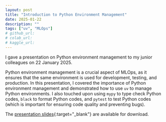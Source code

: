 ```yaml
---
layout: post
title: "Introduction to Python Environment Management"
date: 2025-01-22
description: ""
tags: ["uv", "MLOps"]
# github_url:
# colab_url:
# kaggle_url:
---
```


I gave a presentation on Python environment management to my junior colleagues on 22 January 2025.

Python environment management is a crucial aspect of MLOps, as it ensures that the same environment is used for development, testing, and production. In this presentation, I covered the importance of Python environment management and demonstrated how to use `uv` to manage Python environments. I also touched upon using `mypy` to type check Python codes, `black` to format Python codes, and `pytest` to test Python codes (which is important for ensuring code quality and preventing bugs).

The [presentation slides](/assets/files/2025-01-22_python_env_management_slides/presentation.pdf){:target="_blank"} are available for download.

